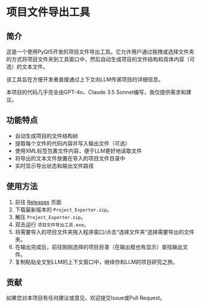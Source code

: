 # 项目文件导出工具

## 简介

这是一个使用PyQt5开发的项目文件导出工具。它允许用户通过拖拽或选择文件夹的方式将项目文件夹到工具窗口中，然后自动生成项目的文件结构和具体内容（可选）的文本文件。

该工具旨在方便开发者直接通过上下文向LLM传递项目的详细信息。

本项目的代码几乎完全由GPT-4o、Claude 3.5 Sonnet编写，我仅提供需求和建议。

## 功能特点

- 自动生成项目的文件结构树
- 提取每个文件的代码内容并写入输出文件（可选）
- 使用XML标签包裹文件内容，便于LLM更好地读取文件
- 将导出的文本文件放置在导入的项目文件目录中
- 实时显示导出状态和输出文件路径

## 使用方法

1. 前往 [Releases](https://github.com/CookSleep/Project_Exporter/releases) 页面
2. 下载最新版本的 `Project_Exporter.zip`。
3. 解压 `Project_Exporter.zip`。
4. 双击运行 `项目文件导出工具.exe`。
5. 将需要导入的项目文件夹拖入程序窗口/点击“选择文件夹”选择需要导出的文件夹。
6. 在输出完成后，前往刚刚选择的项目目录（在输出框也有显示）查找输出文件。
7. 复制粘贴全文到LLM的上下文窗口中，继续你和LLM的项目研究之旅。

## 贡献

如果您对本项目有任何建议或意见，欢迎提交Issue或Pull Request。
